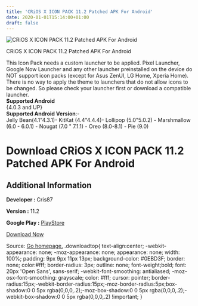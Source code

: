 ```yaml
---
title: 'CRiOS X ICON PACK 11.2 Patched APK For Android'
date: 2020-01-01T15:14:00+01:00
draft: false
---
```


![CRiOS X ICON PACK 11.2 Patched APK For Android](https://i1.wp.com/apkhome.net/wp-content/uploads/2020/01/CRiOS-X-ICON-PACK-11.2-Patched.png "CRiOS X ICON PACK 11.2 Patched APK For Android")

  

CRiOS X ICON PACK 11.2 Patched APK For Android

This Icon Pack needs a custom launcher to be applied. Pixel Launcher, Google Now Launcher and any other launcher preinstalled on the device do NOT support icon packs (except for Asus ZenUI, LG Home, Xperia Home). There is no way to apply the theme to launchers that do not allow icons to be changed. So please check your launcher first or download a compatible launcher.  
**Supported Android**  
{4.0.3 and UP}  
**Supported Android Version**:-  
Jelly Bean(4.1"4.3.1)- KitKat (4.4"4.4.4)- Lollipop (5.0"5.0.2) - Marshmallow (6.0 - 6.0.1) - Nougat (7.0 " 7.1.1) - Oreo (8.0-8.1) - Pie (9.0)

Download CRiOS X ICON PACK 11.2 Patched APK For Android
=======================================================

Additional Information
----------------------

**Developer :** Cris87

**Version :** 11.2

**Google Play :** [PlayStore](https://play.google.com/store/apps/details?id=com.cris87.crios)

  

[Download Now](https://store4app.co/post/crios-x-icon-pack-11-2-patched-apk-for-android_1577882618)

  
Source: [Go homepage.](https://store4app.co/post/crios-x-icon-pack-11-2-patched-apk-for-android_1577882618) .downloadtop{ text-align:center; -webkit-appearance: none; -moz-appearance: none; appearance: none; width: 100%; padding: 9px 9px 11px 13px; background-color: #0EBD3F; border: none; color:#fff; border-radius: 3px; outline: none; font-weight;bold; font: 20px 'Open Sans', sans-serif; -webkit-font-smoothing: antialiased; -moz-osx-font-smoothing: grayscale; color: #fff; cursor: pointer; border-radius:15px;-webkit-border-radius:15px;-moz-border-radius:5px;box-shadow:0 0 5px rgba(0,0,0,.2);-moz-box-shadow:0 0 5px rgba(0,0,0,.2);-webkit-box-shadow:0 0 5px rgba(0,0,0,.2) !important; }